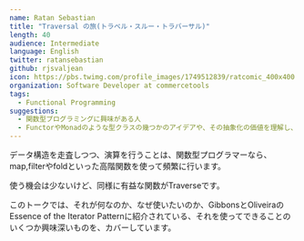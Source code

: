 ```yaml
---
name: Ratan Sebastian
title: "Traversal の旅(トラベル・スルー・トラバーサル)"
length: 40
audience: Intermediate
language: English
twitter: ratansebastian
github: rjsvaljean
icon: https://pbs.twimg.com/profile_images/1749512839/ratcomic_400x400.jpg
organization: Software Developer at commercetools
tags:
  - Functional Programming
suggestions:
  - 関数型プログラミングに興味がある人
  - FunctorやMonadのような型クラスの幾つかのアイデアや、その抽象化の価値を理解し、そこに他に何があるかを知りたい(FunctorとMonadの知識は必要ありません)人
---
```

データ構造を走査しつつ、演算を行うことは、関数型プログラマーなら、map,filterやfoldといった高階関数を使って頻繁に行います。

使う機会は少ないけど、同様に有益な関数がTraverseです。

このトークでは、それが何なのか、なぜ使いたいのか、GibbonsとOliveiraのEssence of the Iterator Patternに紹介されている、それを使ってできることのいくつか興味深いものを、カバーしています。
